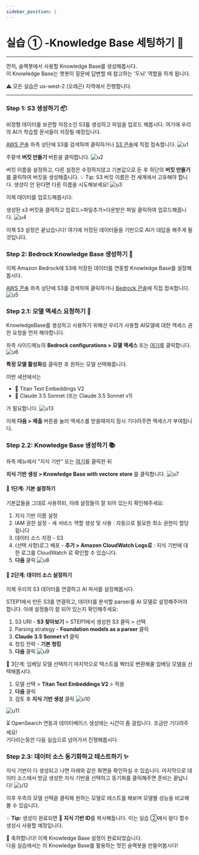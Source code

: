 ```yaml
---
sidebar_position: 1
---
```

# 실습 ① -Knowledge Base 세팅하기 🚀

---
먼저, 슬랙봇에서 사용할 Knowledge Base를 생성해봅시다.<br/>
이 Knowledge Base는 챗봇이 질문에 답변할 때 참고하는 '두뇌' 역할을 하게 됩니다.

⚠️ 모든 실습은 us-west-2 (오레곤) 지역에서 진행합니다.

---

### Step 1: S3 생성하기 📦
비정형 데이터를 보관할 저장소인 S3를 생성하고 파일을 업로드 해봅시다.
여기에 우리의 AI가 학습할 문서들이 저장될 예정입니다.

[AWS 콘솔](https://us-west-2.console.aws.amazon.com/console/home?region=us-west-2) 좌측 상단에 S3를 검색하여 클릭하거나 [S3 콘솔](https://us-west-2.console.aws.amazon.com/s3/home?region=us-west-2#)에 직접 접속합니다.
![u1](./img/u1.png)

주황색 **버킷 만들기** 버튼을 클릭합니다. 
![u2](./img/u2.png)

버킷 이름을 설정하고, 다른 설정은 수정하지않고 기본값으로 둔 후 하단의 **버킷 만들기**를 클릭하여 버킷을 생성해줍니다.
💡 Tip: S3 버킷 이름은 전 세계에서 고유해야 합니다. 생성이 안 된다면 다른 이름을 시도해보세요!
![u3](./img/u3.png)

이제 데이터를 업로드해봅시다:

생성된 s3 버킷을 클릭하고 업로드>파일추가>다운받은 파일 클릭하여 업로드해줍니다. 
![u4](./img/u4.png)

이제 S3 설정은 끝났습니다!
여기에 저장된 데이터들을 기반으로 AI가 대답을 해주게 될것입니다. 



### Step 2: Bedrock Knowledge Base 생성하기 🧠
이제 Amazon Bedrock에 S3에 저장된 데이터를 연동할 Knowledge Base를 설정해봅시다.

[AWS 콘솔](https://us-west-2.console.aws.amazon.com/console/home?region=us-west-2) 좌측 상단에 S3를 검색하여 클릭하거나 [Bedrock 콘솔](https://us-west-2.console.aws.amazon.com/bedrock/home?region=us-west-2#/)에 직접 접속합니다.
![u5](./img/u5.png)

### Step 2.1: 모델 액세스 요청하기 🔐
KnowledgeBase를 생성하고 사용하기 위해선 우리가 사용할 AI모델에 대한 액세스 권한 요청을 먼저 해야합니다.

좌측 사이드메뉴의 **Bedrock configurations > 모델 액세스** 또는 [여기](https://us-west-2.console.aws.amazon.com/bedrock/home?region=us-west-2#/modelaccess)를 클릭합니다.
![u6](./img/u6.png)

**특정 모델 활성화**를 클릭한 후 원하는 모델 선택해줍니다.

이번 세션에서는 
- 🤖 Titan Text Embeddings V2 
- 🤖 Claude 3.5 Sonnet (또는 Claude 3.5 Sonnet v1)

가 필요합니다.
![u13](./img/u13.png)


이제 **다음 > 제출** 버튼을 눌러 액세스를 받을때까지 잠시 기다려주면 액세스가 부여됩니다.


### Step 2.2: Knowledge Base 생성하기 📚
좌측 메뉴에서 "지식 기반" 또는 [여기](https://us-west-2.console.aws.amazon.com/bedrock/home?region=us-west-2#/knowledge-bases)를 클릭한 뒤 

**지식 기반 생성 > Knowledge Base with vectore store** 를 클릭합니다.
![u7](./img/u7.png)

#### 📝 1단계: 기본 설정하기
기본값들을 그대로 사용하되, 아래 설정들이 잘 되어 있는지 확인해주세요:

1. 지식 기반 이름 설정
2. IAM 권한 설정 - 새 서비스 역할 생성 및 사용 : 자동으로 필요한 최소 권한이 할당됩니다
3. 데이터 소스 지정 - S3
4. (선택 사항)로그 배포 - **추가 > Amazon CloudWatch Logs로** : 지식 기반에 대한 로그를 CloudWatch 로 확인할 수 있습니다.
5. **다음** 클릭
![u8](./img/u8.png)

#### 🔧 2단계: 데이터 소스 설정하기
이제 우리의 S3 데이터를 연결하고 AI 파서를 설정해봅시다.

STEP1에서 만든 S3를 연결하고, 데이터를 분석할 parser를 AI 모델로 설정해주어야 합니다. 
아래 설정들이 잘 되어 있는지 확인해주세요:

1. S3 URI - **S3 찾아보기** > STEP1에서 생성한 S3 클릭 > 선택
2. Parsing strategy - **Foundation models as a parser** 클릭 
3. **Claude 3.5 Sonnet v1** 클릭
4. 청킹 전략 - **기본 청킹**
5. **다음** 클릭
![u9](./img/u9.png)

🎯 3단계: 임베딩 모델 선택하기
마지막으로 텍스트를 벡터로 변환해줄 임베딩 모델을 선택해봅시다.
1. 모델 선택 > **Titan Text Embeddings V2** > 적용
2. **다음** 클릭
3. 검토 후 **지식 기반 생성** 클릭
![u10](./img/u10.png)

![u11](./img/u11.png)


⏳ OpenSearch 연동과 데이터베이스 생성에는 시간이 좀 걸립니다. 조금만 기다려주세요! <br/>
기다리는동안 다음 실습으로 넘어가서 진행해봅시다.

### Step 2.3:  데이터 소스 동기화하고 테스트하기 ✨
지식 기반이 다 생성되고 나면 아래와 같은 화면을 확인하실 수 있습니다. 마지막으로 데이터 소스에서 방금 생성한 지식 기반을 선택하고 동기화를 클릭해주면 준비는 끝납니다!
![u12](./img/u12.png)

이후 우측의 모델 선택을 클릭해 원하는 모델로 테스트를 해보며 모델별 성능을 비교해볼 수 있습니다.

💡 **Tip:** 생성이 완료되면 :key: **지식 기반 ID**를 복사해둡니다. 이는 실습 ②에서 람다 함수 생성시 사용할 예정입니다.

🎉 축하합니다! 이제 Knowledge Base 설정이 완료되었습니다.<br/>
다음 실습에서는 이 Knowledge Base를 활용하는 멋진 슬랙봇을 만들어봅시다!

